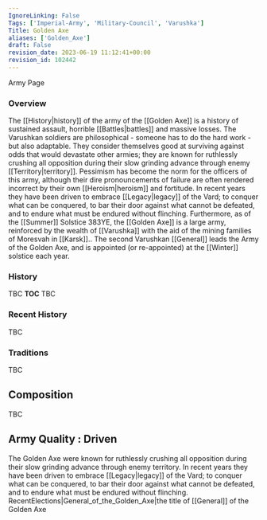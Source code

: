 ```yaml
---
IgnoreLinking: False
Tags: ['Imperial-Army', 'Military-Council', 'Varushka']
Title: Golden Axe
aliases: ['Golden_Axe']
draft: False
revision_date: 2023-06-19 11:12:41+00:00
revision_id: 102442
---
```


Army Page
### Overview
The [[History|history]] of the army of the [[Golden Axe]] is a history of sustained assault, horrible [[Battles|battles]] and massive losses. The Varushkan soldiers are philosophical - someone has to do the hard work - but also adaptable. They consider themselves good at surviving against odds that would devastate other armies; they are known for ruthlessly crushing all opposition during their slow grinding advance through enemy [[Territory|territory]]. Pessimism has become the norm for the officers of this army, although their dire pronouncements of failure are often rendered incorrect by their own [[Heroism|heroism]] and fortitude. In recent years they have been driven to embrace [[Legacy|legacy]] of the Vard; to conquer what can be conquered, to bar their door against what cannot be defeated, and to endure what must be endured without flinching.
Furthermore, as of the [[Summer]] Solstice 383YE, the [[Golden Axe]] is a large army, reinforced by the wealth of [[Varushka]] with the aid of the mining families of Moresvah in [[Karsk]]..
The second Varushkan [[General]] leads the Army of the Golden Axe, and is appointed (or re-appointed) at the [[Winter]] solstice each year.
### History
TBC
__TOC__
TBC
### Recent History
TBC
### Traditions
TBC
## Composition
TBC
## Army Quality : Driven
The Golden Axe were known for ruthlessly crushing all opposition during their slow grinding advance through enemy territory. In recent years they have been driven to embrace [[Legacy|legacy]] of the Vard; to conquer what can be conquered, to bar their door against what cannot be defeated, and to endure what must be endured without flinching.
RecentElections|General_of_the_Golden_Axe|the title of [[General]] of the Golden Axe